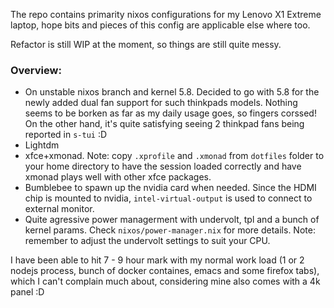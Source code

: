 The repo contains primarity nixos configurations for my Lenovo X1 Extreme laptop, hope bits and pieces of this config are applicable else where too.

Refactor is still WIP at the moment, so things are still quite messy.

### Overview:

- On unstable nixos branch and kernel 5.8. Decided to go with 5.8 for the newly added dual fan support for such thinkpads models. Nothing seems to be borken as far as my daily usage goes, so fingers corssed! On the other hand, it's quite satisfying seeing 2 thinkpad fans being reported in `s-tui` :D
- Lightdm
- xfce+xmonad. Note: copy `.xprofile` and `.xmonad` from `dotfiles` folder to your home directory to have the session loaded correctly and have xmonad plays well with other xfce packages.
- Bumblebee to spawn up the nvidia card when needed. Since the HDMI chip is mounted to nvidia, `intel-virtual-output` is used to connect to external monitor.
- Quite agressive power managerment with undervolt, tpl and a bunch of kernel params. Check `nixos/power-manager.nix` for more details. Note: remember to adjust the undervolt settings to suit your CPU.

I have been able to hit 7 - 9 hour mark with my normal work load (1 or 2 nodejs process, bunch of docker containes, emacs and some firefox tabs), which I can't complain much about, considering mine also comes with a 4k panel :D
